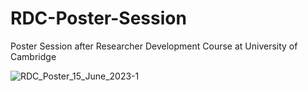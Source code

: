 # RDC-Poster-Session
Poster Session after Researcher Development Course at University of Cambridge

![RDC_Poster_15_June_2023-1](https://github.com/FOCS-AI/RDC-Poster-Session/assets/8778046/434a1324-d13d-44e7-b73f-f08a2cb5fd6f)
